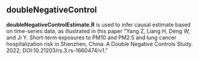 ## doubleNegativeControl

**doubleNegativeControlEstimate.R** is used to infer causal estimate based on time-series data, as illustrated in this paper "Yang Z, Liang H, Deng W, and Ji Y. Short-term exposures to PM10 and PM2.5 and lung cancer hospitalization risk in Shenzhen, China: A Double Negative Controls Study. 2022; DOI:10.21203/rs.3.rs-1660474/v1."
